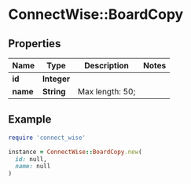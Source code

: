 # ConnectWise::BoardCopy

## Properties

| Name | Type | Description | Notes |
| ---- | ---- | ----------- | ----- |
| **id** | **Integer** |  |  |
| **name** | **String** |  Max length: 50; |  |

## Example

```ruby
require 'connect_wise'

instance = ConnectWise::BoardCopy.new(
  id: null,
  name: null
)
```

